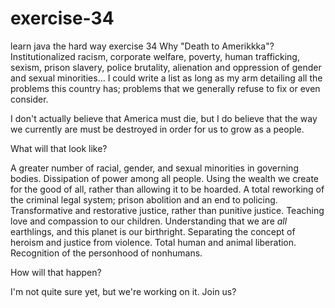 # exercise-34
learn java the hard way exercise 34
Why "Death to Amerikkka"?
Institutionalized racism, corporate welfare, poverty, human trafficking, sexism, 
prison slavery, police brutality, alienation and oppression of gender and sexual minorities... 
I could write a list as long as my arm detailing all the problems this country has; 
problems that we generally refuse to fix or even consider.

I don't actually believe that America must die, but I do believe that the way we currently are
must be destroyed in order for us to grow as a people.

What will that look like?

A greater number of racial, gender, and sexual minorities in governing bodies.
Dissipation of power among all people.
Using the wealth we create for the good of all, rather than allowing it to be hoarded.
A total reworking of the criminal legal system; prison abolition and an end to policing.
Transformative and restorative justice, rather than punitive justice.
Teaching love and compassion to our children.
Understanding that we are *all* earthlings, and this planet is our birthright.
Separating the concept of heroism and justice from violence.
Total human and animal liberation. Recognition of the personhood of nonhumans.

How will that happen?

I'm not quite sure yet, but we're working on it. Join us?
